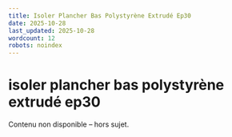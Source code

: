 ```yaml
---
title: Isoler Plancher Bas Polystyrène Extrudé Ep30
date: 2025-10-28
last_updated: 2025-10-28
wordcount: 12
robots: noindex
---
```


# isoler plancher bas polystyrène extrudé ep30

Contenu non disponible – hors sujet.